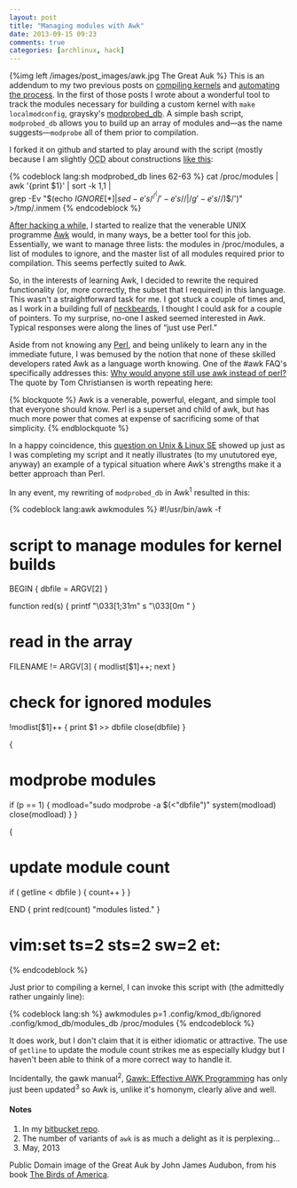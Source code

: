 ```yaml
---
layout: post
title: "Managing modules with Awk"
date: 2013-09-15 09:23
comments: true
categories: [archlinux, hack] 
---
```

{%img left /images/post_images/awk.jpg The Great Auk %}
This is an addendum to my two previous posts on 
[compiling kernels](http://jasonwryan.com/blog/2013/08/03/kernels/ 'The first post')
and [automating the process](http://jasonwryan.com/blog/2013/08/24/automating-kernels/ 'The folow up').
In the first of those posts I wrote about a wonderful tool to track the modules
necessary for building a custom kernel with `make localmodconfig`, graysky's
[modprobed_db](https://github.com/graysky2/modprobed_db 'Github repo'). A simple
bash script, `modprobed_db` allows you to build up an array of modules and—as
the name suggests—`modprobe` all of them prior to compilation.

I forked it on github and started to play around with the script (mostly because
I am slightly <acronym title="Obsessive Compulsive Disorder">OCD</acronym> about
constructions 
[like this](https://github.com/graysky2/modprobed_db/blob/master/common/modprobed_db#L62 'awk pipeline'):

{% codeblock lang:sh modprobed_db lines 62-63 %}
cat /proc/modules | awk '{print $1}' | sort -k 1,1 | \
	grep -Ev "$(echo ${IGNORE[*]} | sed -e 's/^/^(/' -e 's/ /|/g' -e 's/$/)$/')" \
	>/tmp/.inmem
{% endcodeblock %}

[After hacking a while](https://github.com/jasonwryan/modprobed_db/blob/jwr/common/modprobed_db 'My branch'),
I started to realize that the venerable UNIX programme
[Awk](http://www.gnu.org/software/gawk/manual/ 'gawk manual on GNU site')
 would, in many ways, be a better tool for this job. Essentially, we want to
 manage three lists: the modules in <span class="file">/proc/modules</span>, a
 list of modules to ignore, and the master list of all modules required prior to
 compilation. This seems perfectly suited to Awk.

 So, in the interests of learning Awk, I decided to rewrite the required
 functionality (or, more correctly, the subset that I required) in this
 language. This wasn't a straightforward task for me. I got stuck a couple of
 times and, as I work in a building full of 
 [neckbeards](http://catalyst.net.nz 'Catalyst website'), I thought I could ask
 for a couple of pointers. To my surprise, no-one I asked seemed interested in
 Awk. Typical responses were along the lines of “just use Perl.”

 Aside from not knowing any
 [Perl](http://www.perl.org/ 'Perl homepage'), and being unlikely to learn any
 in the immediate future, I was bemused by the notion that none of these skilled
 developers rated Awk as a language worth knowing. One of the #awk FAQ's
 specifically addresses this: 
 [Why would anyone still use awk instead of perl?](http://awk.freeshell.org/Frequently_Asked_Questions#toc14 '#awk FAQs')
 The quote by Tom Christiansen is worth repeating here:

 {% blockquote %}
 Awk is a venerable, powerful, elegant, and simple tool that everyone should know. Perl is a superset and child of awk, but has much more power that comes at expense of sacrificing some of that simplicity.
 {% endblockquote %}

In a happy coincidence, this 
[question on Unix & Linux SE](http://unix.stackexchange.com/questions/90489/compare-two-files-with-first-column-and-remove-duplicate-row-from-2nd-file-in-sh/90490#90490 'Comparing two files')
showed up just as I was completing my script and it neatly illustrates (to my
unututored eye, anyway) an example of a typical situation where Awk's strengths
make it a better approach than Perl.

In any event, my rewriting of `modprobed_db` in Awk<sup>1</sup> resulted in this:

{% codeblock lang:awk awkmodules %}
#!/usr/bin/awk -f
# script to manage modules for kernel builds

BEGIN { dbfile = ARGV[2] }

function red(s) {
    printf "\033[1;31m" s "\033[0m "
}

# read in the array
FILENAME != ARGV[3] {
  modlist[$1]++; next
}

# check for ignored modules
!modlist[$1]++ {
  print $1 >> dbfile
  close(dbfile)
  }

{
# modprobe modules
if (p == 1) {
  modload="sudo modprobe -a $(<"dbfile")"
  system(modload)
  close(modload)
  }
}

{
# update module count
if ( getline < dbfile ) {
  count++
  }
}

END {
  print red(count) "modules listed."
}

# vim:set ts=2 sts=2 sw=2 et:
{% endcodeblock %}

Just prior to compiling a kernel, I can invoke this script with (the admittedly
rather ungainly line):

{% codeblock lang:sh %}
awkmodules p=1 .config/kmod_db/ignored .config/kmod_db/modules_db /proc/modules
{% endcodeblock %}

It does work, but I don't claim that it is either idiomatic or attractive. The
use of `getline` to update the module count strikes me as especially kludgy but
I haven't been able to think of a more correct way to handle it.

Incidentally, the gawk manual<sup>2</sup>,
[Gawk: Effective AWK Programming](http://www.gnu.org/software/gawk/manual/ 'GNU goodness')
has only just been updated<sup>3</sup> so Awk is, unlike it's homonym, clearly
alive and well.

#### Notes
1. In my [bitbucket repo](https://bitbucket.org/jasonwryan/shiv/src/tip/Scripts/awkmodules).
2. The number of variants of `awk` is as much a delight as it is perplexing…
3. May, 2013

Public Domain image of the Great Auk by John James Audubon, from his book
[The Birds of America](https://en.wikipedia.org/wiki/File:PinguinusImpennus.jpg).
